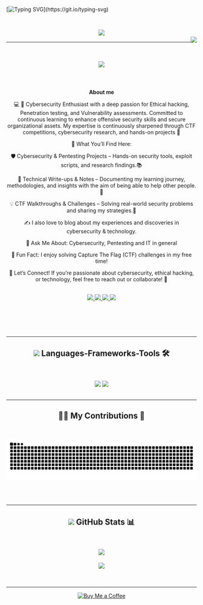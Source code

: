 [![Typing SVG](https://readme-typing-svg.herokuapp.com?font=Fira+Code&duration=2000&pause=500&color=1FF773&multiline=true&width=435&height=180&lines=nc+-lvnp+1443;listening+on+%5Bany%5D+1443+...;connect+to+%5Bsco-sec%5D+profile;%24+script+%2Fdev%2Fnull+-c+bash;sco-sec%40profile%3A~%24+.%2Fexploit;..............................;............PwN3d!............;..............................;..............................;..............................;..............................;..............................;)](https://git.io/typing-svg)

&nbsp;
<!--💬GREETINGSTITLE / FONTS: https://www.thefancytext.com/ and then paste on 🌐WEBSITE: https://github.com/denvercoder1/readme-typing-svg -->
<p align="center">
<img src="https://readme-typing-svg.herokuapp.com?font=Orbitron&pause=1000&color=27F76A&width=360&lines=%E2%96%91A%E2%96%91C%E2%96%91C%E2%96%91E%E2%96%91S%E2%96%91S%E2%96%91+%E2%96%91G%E2%96%91A%E2%96%91I%E2%96%91N%E2%96%91E%E2%96%91D%E2%96%91">
  
<br/>
<img align="right" src="https://visitor-badge.laobi.icu/badge?page_id=sco-sec.sco-sec" />
<hr/>

<h1 align="center">
    <img src="https://readme-typing-svg.herokuapp.com/?font=Righteous&size=35&center=true&vCenter=true&width=500&height=70&duration=4000&lines=+👋+Welcome+to+My+Github!+👋;+I'm+SCO-SEC!;" />
</h1>

<br/>

<div align="center">

 **About me**


💻 🚀 Cybersecurity Enthusiast with a deep passion for Ethical hacking, Penetration testing, and Vulnerability assessments. 
Committed to continuous learning to enhance offensive security skills and secure organizational assets.
My expertise is continuously sharpened through CTF competitions, cybersecurity research, and hands-on projects 📔

🔎 What You’ll Find Here:

🛡️ Cybersecurity & Pentesting Projects – Hands-on security tools, exploit scripts, and research findings.📚

📖 Technical Write-ups & Notes – Documenting my learning journey, methodologies, and insights with the aim of being able to help other people.🙏

💡 CTF Walkthroughs & Challenges – Solving real-world security problems and sharing my strategies.🎯

✍️ I also love to blog about my experiences and discoveries in cybersecurity & technology. 



💬 Ask Me About: Cybersecurity, Pentesting and IT in general

🎯 Fun Fact: I enjoy solving Capture The Flag (CTF) challenges in my free time!

🔗 Let’s Connect!
If you’re passionate about cybersecurity, ethical hacking, or technology, feel free to reach out or collaborate! 🚀

 </div>
 <br/>
<div align="center"> 
  <a href="mailto:samuelconyike@protonmail.com">
    <img src="https://img.shields.io/badge/ProtonMail-333333?style=for-the-badge&logo=Protonmail&logoColor=red" />
  </a>
  <a href="https://medium.com/@samuelconyike" target="_blank">
    <img src="https://img.shields.io/badge/Medium-000010?style=for-the-badge&logo=medium&logoColor=white" target="_blank" />
  </a>
  <a href="https://github.com/sco-sec" target="_blank">
     <img src="https://img.shields.io/badge/Portfolio-FF5722?style=for-the-badge&logo=todoist&logoColor=white" target="_blank" />
  </a>
   <a href="https://twitter.com/sco-sec" target="_blank">
     <img src="https://img.shields.io/badge/Twitter-000000?style=for-the-badge&logo=x&logoColor=white" target="_blank" />
  </a>  
    <br/>
</div>
</br>
<p align="center">
  <img src="" alt=""></p>
  
 
</br>

 <hr/>

<div align="center">
    <h2><img src="https://media2.giphy.com/media/QssGEmpkyEOhBCb7e1/giphy.gif?cid=ecf05e47a0n3gi1bfqntqmob8g9aid1oyj2wr3ds3mg700bl&rid=giphy.gif" width ="22"> Languages-Frameworks-Tools 🛠️</h2><br/><br/>
    <img src="https://skillicons.dev/icons?i=html,css,vscode,github,git,azure,linux,windows" />
    <img src="https://skillicons.dev/icons?i=python,c,java,mysql" /><br>

</div>

<br/>

<hr/>

<div align="center">
  <h2>👨‍💻 My Contributions 🙏</h2>
  <br>
    
   ![Snake animation](https://raw.githubusercontent.com/dev-angelist/dev-angelist/output/github-contribution-grid-snake-dark.svg)
  
  <br/><br/>
</div>
<hr/>

<div align=center>
<h2 align="center"><img src="https://media.giphy.com/media/iY8CRBdQXODJSCERIr/giphy.gif" width="22"> GitHub Stats 📊</h2>

<br/><br/>
![](https://github-profile-trophy.vercel.app/?username=sco-sec&theme=tokyonight&no-frame=false&no-bg=false&margin-w=4) <br/><br/>
![](https://github-readme-streak-stats.herokuapp.com/?user=dev-angelist&theme=tokyonight&hide_border=false)

</div>
<br/>

<hr/>

<div align="center">
<a href='https://buymeacoffee.com/sco-sec' target='_blank'><img height='74' style='border:0px;height:74px;' src='https://miro.medium.com/v2/resize:fit:1400/1*VJdus0nKuy1uNoByh5BN3w.png' border='0' alt='Buy Me a Coffee' /></a>
</div>

<br/>

